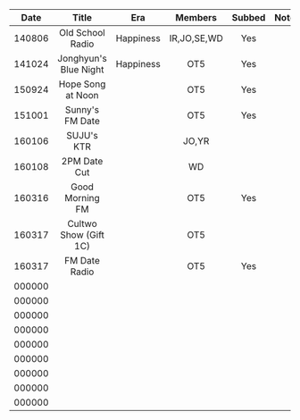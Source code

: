 
| Date   | Title                 | Era       | Members     | Subbed    | Notes | Link  |
|:-:     |:-:                    |:-:        |:-:          |:-:        |:-     |:-:    |
| 140806 | Old School Radio      | Happiness | IR,JO,SE,WD | Yes       |       | [YT](https://youtu.be/8oK75_pmuf8) |
| 141024 | Jonghyun's Blue Night | Happiness | OT5         | Yes       |       | [YT](https://youtu.be/1HOJf2lcWCA) |
| 150924 | Hope Song at Noon     |           | OT5         | Yes       |       | [DM](https://www.dailymotion.com/embed/video/k5xgSora34vVC4t7ic6) |
| 151001 | Sunny's FM Date       |           | OT5         | Yes       |       | [YT](https://youtu.be/MMDrIq0AQgA) |
| 160106 | SUJU's KTR            |           | JO,YR       |           |       | ? |
| 160108 | 2PM Date Cut          |           | WD          |           |       | ? |
| 160316 | Good Morning FM       |           | OT5         | Yes       |       | [YT](https://youtu.be/uOEsOothbwI) |
| 160317 | Cultwo Show (Gift 1C) |           | OT5         |           |       | [RVUP \(broken\)](https://revelupsubs.com/2016/03/17/eng-sub-160317-red-velvet-cultwo-show-gift-1c/) |
| 160317 | FM Date Radio         |           | OT5         | Yes       |       | [YT](https://youtu.be/9ZTZFWi5HRc) |
| 000000 |  |  |  |  |  |  |
| 000000 |  |  |  |  |  |  |
| 000000 |  |  |  |  |  |  |
| 000000 |  |  |  |  |  |  |
| 000000 |  |  |  |  |  |  |
| 000000 |  |  |  |  |  |  |
| 000000 |  |  |  |  |  |  |
| 000000 |  |  |  |  |  |  |
| 000000 |  |  |  |  |  |  |